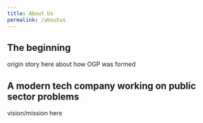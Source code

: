 ```yaml
---
title: About Us
permalink: /aboutus
---
```


## The beginning
origin story here about how OGP was formed

## A modern tech company working on public sector problems  

vision/mission here

